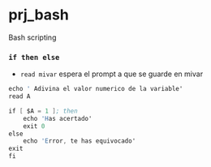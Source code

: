 # prj_bash
Bash scripting 

### **`if then else`**
- `read mivar` espera el prompt a que se guarde en mivar
```s
echo ' Adivina el valor numerico de la variable'
read A

if [ $A = 1 ]; then
	echo 'Has acertado'
	exit 0
else
	echo 'Error, te has equivocado'
exit
fi
```